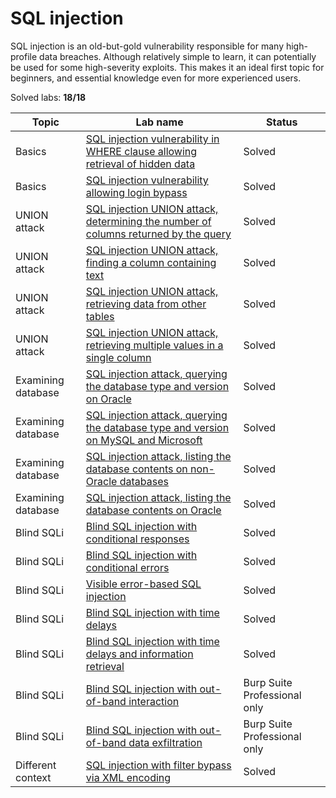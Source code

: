 # SQL injection
SQL injection is an old-but-gold vulnerability responsible for many high-profile data breaches. Although relatively simple to learn, it can potentially be used for some high-severity exploits. This makes it an ideal first topic for beginners, and essential knowledge even for more experienced users.

Solved labs: **18/18**

| Topic              | Lab name                                                                                                                                                                     | Status                       |
| ------------------ | ---------------------------------------------------------------------------------------------------------------------------------------------------------------------------- | -----------------------------|
| Basics             | [SQL injection vulnerability in WHERE clause allowing retrieval of hidden data](SQL_injection_vulnerability_in_WHERE_clause_allowing_retrieval_of_hidden_data.md)            | Solved                       |
| Basics             | [SQL injection vulnerability allowing login bypass](SQL_injection_vulnerability_allowing_login_bypass.md)                                                                    | Solved                       |
| UNION attack       | [SQL injection UNION attack, determining the number of columns returned by the query](SQL_injection_UNION_attack_determining_the_number_of_columns_returned_by_the_query.md) | Solved                       |
| UNION attack       | [SQL injection UNION attack, finding a column containing text](SQL_injection_UNION_attack_finding_a_column_containing_text.md)                                               | Solved                       |
| UNION attack       | [SQL injection UNION attack, retrieving data from other tables](SQL_injection_UNION_attack_retrieving_data_from_other_tables.md)                                             | Solved                       |
| UNION attack       | [SQL injection UNION attack, retrieving multiple values in a single column](SQL_injection_UNION_attack_retrieving_multiple_values_in_a_single_column.md)                     | Solved                       |
| Examining database | [SQL injection attack, querying the database type and version on Oracle](SQL_injection_attack_querying_the_database_type_and_version_on_Oracle.md)                           | Solved                       |
| Examining database | [SQL injection attack, querying the database type and version on MySQL and Microsoft](SQL_injection_attack_querying_the_database_type_and_version_on_MySQL_and_Microsoft.md) | Solved                       |
| Examining database | [SQL injection attack, listing the database contents on non-Oracle databases](SQL_injection_attack_listing_the_database_contents_on_non-Oracle_databases.md)                 | Solved                       |
| Examining database | [SQL injection attack, listing the database contents on Oracle](SQL_injection_attack_listing_the_database_contents_on_Oracle.md)                                             | Solved                       |
| Blind SQLi         | [Blind SQL injection with conditional responses](Blind_SQL_injection_with_conditional_responses.md)                                                                          | Solved                       |
| Blind SQLi         | [Blind SQL injection with conditional errors](Blind_SQL_injection_with_conditional_errors.md)                                                                                | Solved                       |
| Blind SQLi         | [Visible error-based SQL injection](Visible_error-based_SQL_injection.md)                                                                                                    | Solved                       |
| Blind SQLi         | [Blind SQL injection with time delays](Blind_SQL_injection_with_time_delays.md)                                                                                              | Solved                       |
| Blind SQLi         | [Blind SQL injection with time delays and information retrieval](Blind_SQL_injection_with_time_delays_and_information_retrieval.md)                                          | Solved                       |
| Blind SQLi         | [Blind SQL injection with out-of-band interaction](Blind_SQL_injection_with_out-of-band_interaction.md)                                                                      | Burp Suite Professional only |
| Blind SQLi         | [Blind SQL injection with out-of-band data exfiltration](Blind_SQL_injection_with_out-of-band_data_exfiltration.md)                                                          | Burp Suite Professional only |
| Different context  | [SQL injection with filter bypass via XML encoding](SQL_injection_with_filter_bypass_via_XML_encoding.md)                                                                    | Solved                       |

